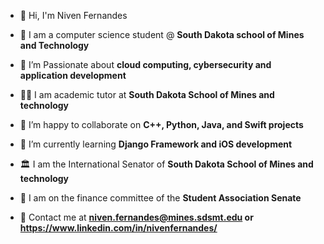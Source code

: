 
- 👋 Hi, I'm Niven Fernandes

- 🏫 I am a computer science student @ **South Dakota school of Mines and Technology**

- 🔭 I’m Passionate about **cloud computing, cybersecurity and application development**

- 🧑‍🏫 I am academic tutor at **South Dakota School of Mines and technology**

- 🤝 I’m happy to collaborate on **C++, Python, Java, and Swift projects**

- 🌱 I’m currently learning **Django Framework and iOS development**

- 🏛️ I am the International Senator of **South Dakota School of Mines and technology**

- 💸 I am on the finance committee of the **Student Association Senate**

- 📧 Contact me at **niven.fernandes@mines.sdsmt.edu or https://www.linkedin.com/in/nivenfernandes/**

<p align="left">
</p>
